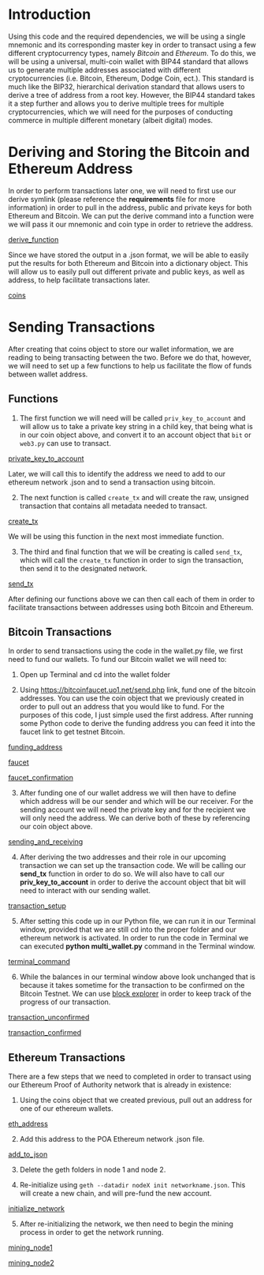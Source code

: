 # Introduction

Using this code and the required dependencies, we will be using a single mnemonic and its corresponding master key in order to transact using a few different cryptocurrency types, namely *Bitcoin* and *Ethereum*. To do this, we will be using a universal, multi-coin wallet with BIP44 standard that allows us to generate multiple addresses associated with different cryptocurrencies (i.e. Bitcoin, Ethereum, Dodge Coin, ect.). This standard is much like the BIP32, hierarchical derivation standard that allows users to derive a tree of address from a root key. However, the BIP44 standard takes it a step further and allows you to derive multiple trees for multiple cryptocurrencies, which we will need for the purposes of conducting commerce in multiple different monetary (albeit digital) modes. 

# Deriving and Storing the Bitcoin and Ethereum Address

In order to perform transactions later one, we will need to first use our derive symlink (please reference the **requirements** file for more information) in order to pull in the address, public and private keys for both Ethereum and Bitcoin. We can put the derive command into a function were we will pass it our mnemonic and coin type in order to retrieve the address. 

[derive_function](Images/Derive_Function.png)

Since we have stored the output in a .json format, we will be able to easily put the results for both Ethereum and Bitcoin into a dictionary object. This will allow us to easily pull out different private and public keys, as well as address, to help facilitate transactions later. 

[coins](Images/coin_object.png)

# Sending Transactions

After creating that coins object to store our wallet information, we are reading to being transacting between the two. Before we do that, however, we will need to set up a few functions to help us facilitate the flow of funds between wallet address.

## Functions

1) The first function we will need will be called `priv_key_to_account` and will allow us to take a private key string in a child key, that being what is in our coin object above, and convert it to an account object that `bit` or `web3.py` can use to transact.

[private_key_to_account](Images/private_key_to_account.png)

Later, we will call this to identify the address we need to add to our ethereum network .json and to send a transaction using bitcoin. 

2) The next function is called `create_tx` and will create the raw, unsigned transaction that contains all metadata needed to transact. 

[create_tx](Images/create_tx.png)

We will be using this function in the next most immediate function.

3) The third and final function that we will be creating is called `send_tx`, which will call the `create_tx` function in order to sign the transaction, then send it to the designated network.

[send_tx](Images/send_tx.png)

After defining our functions above we can then call each of them in order to facilitate transactions between addresses using both Bitcoin and Ethereum. 

## Bitcoin Transactions

In order to send transactions using the code in the wallet.py file, we first need to fund our wallets. To fund our Bitcoin wallet we will need to:

1) Open up Terminal and cd into the wallet folder

2) Using https://bitcoinfaucet.uo1.net/send.php link, fund one of the bitcoin addresses. You can use the coin object that we previously created in order to pull out an address that you would like to fund. For the purposes of this code, I just simple used the first address. After running some Python code to derive the funding address you can feed it into the faucet link to get testnet Bitcoin. 

[funding_address](Images/funding_address.png)

[faucet](Images/Funding_BTC)

[faucet_confirmation](Images/Funding_confirmation.png)

3) After funding one of our wallet address we will then have to define which address will be our sender and which will be our receiver. For the sending account we will need the private key and for the recipient we will only need the address. We can derive both of these by referencing our coin object above.

[sending_and_receiving](Images/send_and_receive.png)

4) After deriving the two addresses and their role in our upcoming transaction we can set up the transaction code. We will be calling our **send_tx** function in order to do so. We will also have to call our **priv_key_to_account** in order to derive the account object that bit will need to interact with our sending wallet.

[transaction_setup](Images/transaction_setup.png)

5) After setting this code up in our Python file, we can run it in our Terminal window, provided that we are still cd into the proper folder and our ethereum network is activated. In order to run the code in Terminal we can executed **python multi_wallet.py** command in the Terminal window. 

[terminal_command](Images/terminal_command.png)

6) While the balances in our terminal window above look unchanged that is because it takes sometime for the transaction to be confirmed on the Bitcoin Testnet. We can use [block explorer](https://tbtc.bitaps.com/) in order to keep track of the progress of our transaction. 

[transaction_unconfirmed](Images/Unconfirmed.png)

[transaction_confirmed](Images/Confirmed.png)

## Ethereum Transactions

There are a few steps that we need to completed in order to transact using our Ethereum Proof of Authority network that is already in existence:

1) Using the coins object that we created previous, pull out an address for one of our ethereum wallets. 

[eth_address](Images/eth_address.png)

2) Add this address to the POA Ethereum network .json file.

[add_to_json](Images/adding_to_json.png)

3) Delete the geth folders in node 1 and node 2.

4) Re-initialize using `geth --datadir nodeX init networkname.json`. This will create a new chain, and will pre-fund the new account.

[initialize_network](Images/initialize_network.png)

5) After re-initializing the network, we then need to begin the mining process in order to get the network running. 

[mining_node1](Images/node_1.png)

[mining_node2](Images/node_2.png)



